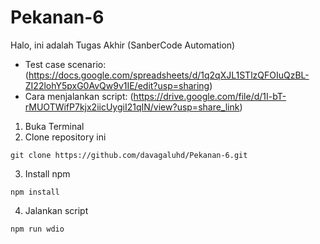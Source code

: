 # Pekanan-6

Halo, ini adalah Tugas Akhir (SanberCode Automation) 

- Test case scenario:
(https://docs.google.com/spreadsheets/d/1q2qXJL1STlzQFOIuQzBL-ZI22lohY5pxG0AvQw9v1IE/edit?usp=sharing)
- Cara menjalankan script:
(https://drive.google.com/file/d/1I-bT-rMUOTWifP7kjx2iicUygiI21qIN/view?usp=share_link)

1. Buka Terminal
2. Clone repository ini
```
git clone https://github.com/davagaluhd/Pekanan-6.git
```
3. Install npm 
```
npm install
```
4. Jalankan script
```
npm run wdio
```
